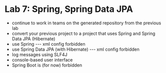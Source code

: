 # Lab 7: Spring, Spring Data JPA
-	continue to work in teams on the generated repository from the previous lab
-	convert your previous project to a project that uses Spring and Spring Data JPA (Hibernate)
-	use Spring --- xml config forbidden
-	use Spring Data JPA (with Hibernate) --- xml config forbidden
-	log messages using SLF4J
-	console-based user interface
-	Spring Boot is (for now) forbidden
